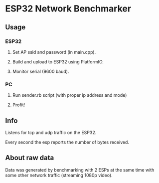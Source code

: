 # ESP32 Network Benchmarker

## Usage

### ESP32

1. Set AP ssid and password (in main.cpp).

1. Build and upload to ESP32 using PlatformIO.

1. Monitor serial (9600 baud).

### PC

1. Run sender.rb script (with proper ip address and mode)

1. Profit!

## Info

Listens for tcp and udp traffic on the ESP32.

Every second the esp reports the number of bytes received.

## About raw data

Data was generated by benchmarking with 2 ESPs at the same time with some other network traffic (streaming 1080p video).
